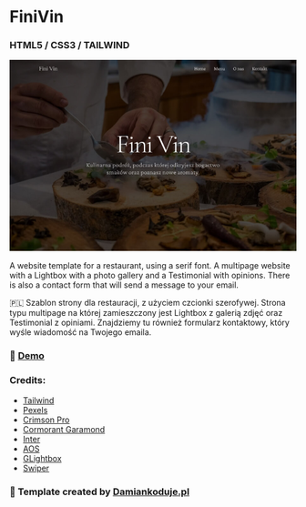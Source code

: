 # FiniVin
### HTML5 / CSS3 / TAILWIND

![CHEESE!](finivin.jpg)

A website template for a restaurant, using a serif font. A multipage website with a Lightbox with a photo gallery and a Testimonial with opinions. There is also a contact form that will send a message to your email.

:poland:
Szablon strony dla restauracji, z użyciem czcionki szerofywej. Strona typu multipage na której zamieszczony jest Lightbox z galerią zdjęć oraz Testimonial z opiniami. Znajdziemy tu również formularz kontaktowy, który wyśle wiadomość na Twojego emaila.

### :star2: <a href="https://damiankoduje.pl/finivin/index.html">Demo</a>

### Credits:
- <a href="https://tailwindcss.com/">Tailwind</a>
- <a href="https://www.pexels.com">Pexels</a>
- <a href="https://fonts.google.com/specimen/Crimson+Pro">Crimson  Pro</a>
- <a href="https://fonts.google.com/specimen/Cormorant +Garamond">Cormorant Garamond</a>
- <a href="https://fonts.google.com/specimen/Inter">Inter</a>
- <a href="https://michalsnik.github.io/aos">AOS</a>
- <a href="https://biati-digital.github.io/glightbox">GLightbox</a>
- <a href="https://swiperjs.com/">Swiper</a>


### :slightly_smiling_face: Template created by [Damiankoduje.pl](https://damiankoduje.pl)